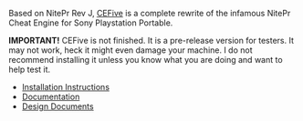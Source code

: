 Based on NitePr Rev J, [CEFive](CEFive.md) is a complete rewrite of the infamous NitePr Cheat Engine for Sony Playstation Portable.

**IMPORTANT!** CEFive is not finished.  It is a pre-release version for testers.  It may not work, heck it might even damage your machine.  I do not recommend installing it unless you know what you are doing and want to help test it.

  * [Installation Instructions](CEFiveInstallation.md)
  * [Documentation](CEFive.md)
  * [Design Documents](CEFiveDesign.md)